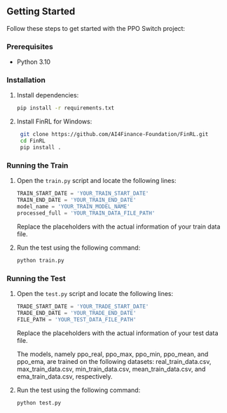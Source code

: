 [//]: # (# PPO Switch)

[//]: # ()
[//]: # (A brief description of what the project does.)

## Getting Started

Follow these steps to get started with the PPO Switch project:

### Prerequisites
- Python 3.10

### Installation
1. Install dependencies:
    ```bash
    pip install -r requirements.txt
    ```
2. Install FinRL for Windows:
   ```bash
    git clone https://github.com/AI4Finance-Foundation/FinRL.git
    cd FinRL
    pip install .
    ```

### Running the Train
1. Open the `train.py` script and locate the following lines:
    ```python
   TRAIN_START_DATE = 'YOUR_TRAIN_START_DATE'
   TRAIN_END_DATE = 'YOUR_TRAIN_END_DATE'
   model_name = 'YOUR_TRAIN_MODEL_NAME'
   processed_full = 'YOUR_TRAIN_DATA_FILE_PATH'
   ```
   Replace the placeholders with the actual information of your train data file.

2. Run the test using the following command:
    ```bash
    python train.py
    ```

### Running the Test
1. Open the `test.py` script and locate the following lines:
    ```python
   TRADE_START_DATE = 'YOUR_TRADE_START_DATE'
   TRADE_END_DATE = 'YOUR_TRADE_END_DATE'
   FILE_PATH = 'YOUR_TEST_DATA_FILE_PATH'
   ```
   Replace the placeholders with the actual information of your test data file.

   The models, namely ppo_real, ppo_max, ppo_min, ppo_mean, and ppo_ema, are trained on the following datasets: real_train_data.csv, max_train_data.csv, min_train_data.csv, mean_train_data.csv, and ema_train_data.csv, respectively.

2. Run the test using the following command:
    ```bash
    python test.py
    ```